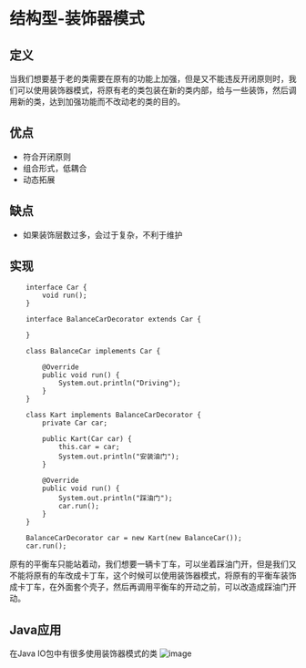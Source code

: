# 结构型-装饰器模式

## 定义
当我们想要基于老的类需要在原有的功能上加强，但是又不能违反开闭原则时，我们可以使用装饰器模式，将原有老的类包装在新的类内部，给与一些装饰，然后调用新的类，达到加强功能而不改动老的类的目的。

## 优点
* 符合开闭原则
* 组合形式，低耦合
* 动态拓展

## 缺点
* 如果装饰层数过多，会过于复杂，不利于维护


## 实现
```
    interface Car {
        void run();
    }

    interface BalanceCarDecorator extends Car {

    }

    class BalanceCar implements Car {

        @Override
        public void run() {
            System.out.println("Driving");
        }
    }

    class Kart implements BalanceCarDecorator {
        private Car car;

        public Kart(Car car) {
            this.car = car;
            System.out.println("安装油门");
        }

        @Override
        public void run() {
            System.out.println("踩油门");
            car.run();
        }
    }
    
    BalanceCarDecorator car = new Kart(new BalanceCar());
    car.run();
```

原有的平衡车只能站着动，我们想要一辆卡丁车，可以坐着踩油门开，但是我们又不能将原有的车改成卡丁车，这个时候可以使用装饰器模式，将原有的平衡车装饰成卡丁车，在外面套个壳子，然后再调用平衡车的开动之前，可以改造成踩油门开动。

## Java应用
在Java IO包中有很多使用装饰器模式的类
![image](https://img-blog.csdn.net/20140421201934140?watermark/2/text/aHR0cDovL2Jsb2cuY3Nkbi5uZXQvbG1qNjIzNTY1Nzkx/font/5a6L5L2T/fontsize/400/fill/I0JBQkFCMA==/dissolve/70/gravity/Center)